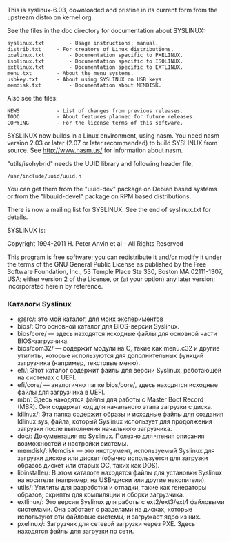 This is syslinux-6.03, downloaded and pristine in its current form from the upstream distro on kernel.org.

See the files in the doc directory for documentation about SYSLINUX:

	syslinux.txt	    - Usage instructions; manual.
	distrib.txt	    - For creators of Linux distributions.
	pxelinux.txt	    - Documentation specific to PXELINUX.
	isolinux.txt	    - Documentation specific to ISOLINUX.
	extlinux.txt	    - Documentation specific to EXTLINUX.
	menu.txt	    - About the menu systems.
	usbkey.txt	    - About using SYSLINUX on USB keys.
	memdisk.txt         - Documentation about MEMDISK.

Also see the files:

	NEWS		    - List of changes from previous releases.
	TODO		    - About features planned for future releases.
	COPYING		    - For the license terms of this software.

SYSLINUX now builds in a Linux environment, using nasm.  You need nasm
version 2.03 or later (2.07 or later recommended) to build SYSLINUX
from source.  See http://www.nasm.us/ for information about nasm.

"utils/isohybrid" needs the UUID library and following header file,

	/usr/include/uuid/uuid.h

You can get them from the "uuid-dev" package on Debian based systems
or from the "libuuid-devel" package on RPM based distributions.

There is now a mailing list for SYSLINUX.  See the end of syslinux.txt
for details.

SYSLINUX is:

Copyright 1994-2011 H. Peter Anvin et al - All Rights Reserved

This program is free software; you can redistribute it and/or modify
it under the terms of the GNU General Public License as published by
the Free Software Foundation, Inc., 53 Temple Place Ste 330,
Boston MA 02111-1307, USA; either version 2 of the License, or
(at your option) any later version; incorporated herein by reference.


### Каталоги Syslinux

- @src/: это мой каталог, для моих экспериментов
- bios/: Это основной каталог для BIOS-версии Syslinux.
- bios/core/ — здесь находятся исходные файлы для основной части BIOS-загрузчика.
- bios/com32/ — содержит модули на C, такие как menu.c32 и другие утилиты, которые используются для дополнительных функций загрузчика (например, текстовые меню).
- efi/: Этот каталог содержит файлы для версии Syslinux, работающей на системах с UEFI.
- efi/core/ — аналогично папке bios/core/, здесь находятся исходные файлы для загрузчика в UEFI.
- mbr/: Здесь находятся файлы для работы с Master Boot Record (MBR). Они содержат код для начального этапа загрузки с диска.
- ldlinux/: Эта папка содержит образы и исходные файлы для создания ldlinux.sys, файла, который Syslinux использует для продолжения загрузки после выполнения начального загрузчика.
- doc/: Документация по Syslinux. Полезно для чтения описания возможностей и настройки системы.
- memdisk/: Memdisk — это инструмент, используемый Syslinux для загрузки дисков или дискет (обычно используется для загрузки образов дискет или старых ОС, таких как DOS).
- libinstaller/: В этом каталоге находятся файлы для установки Syslinux на носители (например, на USB-диски или другие накопители).
- utils/: Утилиты для разработки и отладки, такие как генераторы образов, скрипты для компиляции и сборки загрузчика.
- extlinux/: Это версия Syslinux для работы с ext2/ext3/ext4 файловыми системами. Она работает с разделами на дисках, которые используют эти файловые системы, и загружает ядро из них.
- pxelinux/: Загрузчик для сетевой загрузки через PXE. Здесь находятся файлы для загрузки по сети.

